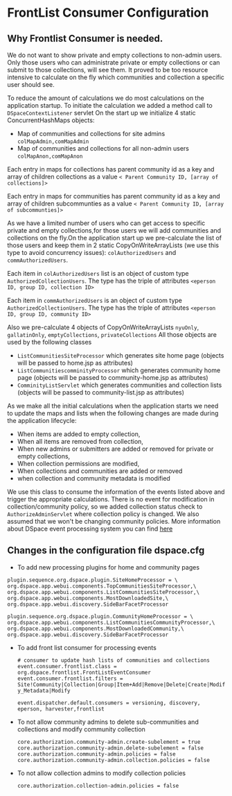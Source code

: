 # FrontList Consumer Configuration
## Why Frontlist Consumer is needed.
 We do not want to show  private and empty collections to non-admin users.
Only those users who can administrate private or empty collections or can submit to those collections, will see them. 
It proved to be too resource intensive to calculate on the fly which communities and collection a specific user should see.
 
 To reduce the amount of calculations we do most calculations on the application startup. To initiate the calculation
 we added a method call to `DSpaceContextListener` servlet
On the start up we initialize 4 static ConcurrentHashMaps objects:

- Map of communities and collections for site admins `colMapAdmin,comMapAdmin`
- Map of communities and collections for all non-admin users `colMapAnon,comMapAnon`

Each entry in maps for collections has parent community id as a key and array of children collections as a value
          `< Parent Community ID, [array of collections]>`
          
Each entry in maps for communities has parent community id as a key and array of children subcommunties as a value
          `< Parent Community ID, [array of subcommunties]>`
         
As we have a limited number of  users who can get access to specific private and empty collections,for those users 
we will add communities and collections on the fly.On the application start up we pre-calculate the list of those users and keep them in 2 static 
CopyOnWriteArrayLists (we use this type to avoid concurrency issues):
`colAuthorizedUsers` and `commAuthorizedUsers`.

Each item in `colAuthorizedUsers` list is an object of custom type `AuthorizedCollectionUsers`. 
The type has the triple of attributes  `<eperson ID, group ID, collection ID>`
          
Each item in `commAuthorizedUsers` is an object of custom type `AuthorizedCollectionUsers`. 
The type has the triple of attributes `<eperson ID, group ID, community ID>`
          
Also we pre-calculate 4 objects of CopyOnWriteArrayLists `nyuOnly`, `gallatinOnly`, `emptyCollections`, `privateCollections`
All those objects are used by the following classes  
- `ListCommunitiesSiteProcessor` which generates site home page (objects will be passed to home.jsp as attributes)
- `ListCommunitiescomminityProcessor` which generates community home page (objects will be passed to community-home.jsp as attributes)
- `ComminityListServlet` which generates communities and collection lists (objects will be passed to community-list.jsp as attributes)
          
As we make all the initial calculations when the application starts we need to update the maps and lists when the following changes are made during the application
lifecycle:
- When items are added to empty collection,
- When all items are removed from collection,
- When new admins or submitters are added or removed for private or empty collections,
- When collection permissions are modified,
- When collections and communities are added or removed
- when collection and community metadata is modified
          
 We use this class to consume the information of the events listed above and trigger 
 the appropriate calculations. There is no event for modification in collection/community policy,
 so we added collection status check to  `AuthorizeAdminServlet` where collection policy is changed.
 We also assumed that we won't be changing community policies.
 More information about DSpace event processing system you can find [here](.https://wiki.lyrasis.org/display/DSPACE/EventSystemPrototype)
 
 ## Changes in the configuration file dspace.cfg
 
 - To add new processing plugins for home and community pages
 
 `plugin.sequence.org.dspace.plugin.SiteHomeProcessor = \
    org.dspace.app.webui.components.TopCommunitiesSiteProcessor,\
        org.dspace.app.webui.components.ListCommunitiesSiteProcessor,\
        org.dspace.app.webui.components.MostDownloadedSite,\
        org.dspace.app.webui.discovery.SideBarFacetProcessor`
  
  `plugin.sequence.org.dspace.plugin.CommunityHomeProcessor = \
        org.dspace.app.webui.components.ListCommunitiesCommunityProcessor,\
        org.dspace.app.webui.components.MostDownloadedCommunity,\
        org.dspace.app.webui.discovery.SideBarFacetProcessor`      
 
 - To add front list consumer for processing events
   
   `# consumer to update hash lists of communities and collections
    event.consumer.frontlist.class = org.dspace.frontlist.FrontListEventConsumer
    event.consumer.frontlist.filters = Site!Community|Collection|Group|Item+Add|Remove|Delete|Create|Modify_Metadata|Modify`
  
   `event.dispatcher.default.consumers = versioning, discovery, eperson, harvester,frontlist`
 
 - To not allow community admins to delete sub-communities and collections and modify community 
 collection

   `core.authorization.community-admin.create-subelement = true`
   `core.authorization.community-admin.delete-subelement = false`
   `core.authorization.community-admin.policies = false`
   `core.authorization.community-admin.collection.policies = false`
 
 - To not allow collection admins to modify collection policies 
  
   `core.authorization.collection-admin.policies = false` 